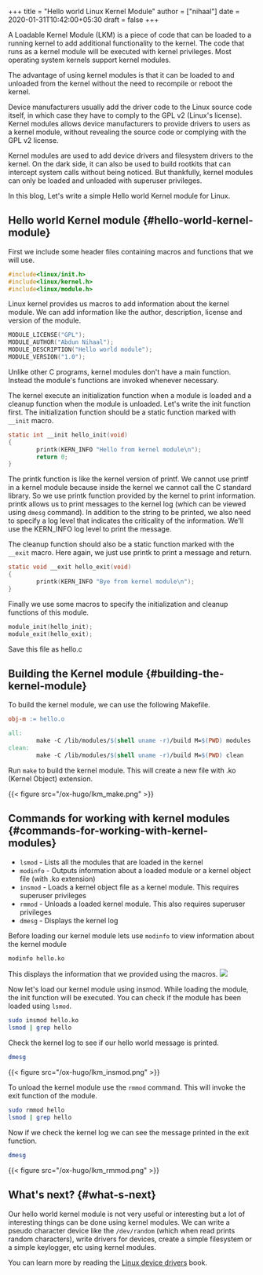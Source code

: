+++
title = "Hello world Linux Kernel Module"
author = ["nihaal"]
date = 2020-01-31T10:42:00+05:30
draft = false
+++

A Loadable Kernel Module (LKM) is a piece of code that can be loaded to a running kernel to add additional functionality to the kernel.
The code that runs as a kernel module will be executed with kernel privileges. Most operating system kernels support kernel modules.

The advantage of using kernel modules is that it can be loaded to and unloaded from the kernel without the need to recompile or reboot the kernel.

Device manufacturers usually add the driver code to the Linux source code itself, in which case they have to comply to the GPL v2 (Linux's license).
Kernel modules allows device manufacturers to provide drivers to users as a kernel module, without revealing the source code or complying with the GPL v2 license.

Kernel modules are used to add device drivers and  filesystem drivers to the kernel. On the dark side, it can also be used to build rootkits that can intercept system calls without being noticed.
But thankfully, kernel modules can only be loaded and unloaded with superuser privileges.

In this blog, Let's write a simple Hello world Kernel module for Linux.


## Hello world Kernel module {#hello-world-kernel-module}

First we include some header files containing macros and functions that we will use.

```c
#include<linux/init.h>
#include<linux/kernel.h>
#include<linux/module.h>
```

Linux kernel provides us macros to add information about the kernel module. We can add information like the author, description, license and version of the module.

```c
MODULE_LICENSE("GPL");
MODULE_AUTHOR("Abdun Nihaal");
MODULE_DESCRIPTION("Hello world module");
MODULE_VERSION("1.0");
```

Unlike other C programs, kernel modules don't have a main function. Instead the module's functions are invoked whenever necessary.

The kernel execute an initialization function when a module is loaded and a cleanup function when the module is unloaded. Let's  write the init function first.
The initialization function should be a static function marked with `__init` macro.

```c
static int __init hello_init(void)
{
        printk(KERN_INFO "Hello from kernel module\n");
        return 0;
}
```

The printk function is like the kernel version of printf. We cannot use printf in a kernel module because inside the kernel we cannot call the C standard library.
So we use printk function provided by the kernel to print information. printk allows us to print messages to the kernel log (which can be viewed using `dmesg` command).
In addition to the string to be printed, we also need to specify a log level that indicates the criticality of the information.
We'll use the KERN\_INFO log level to print the message.

The cleanup function should also be a static function marked with the `__exit` macro.
Here again, we just use printk to print a message and return.

```c
static void __exit hello_exit(void)
{
        printk(KERN_INFO "Bye from kernel module\n");
}
```

Finally we use some macros to specify the initialization and cleanup functions of this module.

```c
module_init(hello_init);
module_exit(hello_exit);
```

Save this file as hello.c


## Building the Kernel module {#building-the-kernel-module}

To build the kernel module, we can use the following Makefile.

```makefile
obj-m := hello.o

all:
        make -C /lib/modules/$(shell uname -r)/build M=$(PWD) modules
clean:
        make -C /lib/modules/$(shell uname -r)/build M=$(PWD) clean
```

Run `make` to build the kernel module. This will create a new file with .ko (Kernel Object) extension.

{{< figure src="/ox-hugo/lkm_make.png" >}}


## Commands for working with kernel modules {#commands-for-working-with-kernel-modules}

-   `lsmod` - Lists all the modules that are loaded in the kernel
-   `modinfo` - Outputs information about a loaded module or a kernel object file (with .ko extension)
-   `insmod` - Loads a kernel object file as a kernel module. This requires superuser privileges
-   `rmmod` - Unloads a loaded kernel module. This also requires superuser privileges
-   `dmesg` - Displays the kernel log

Before loading our kernel module lets use `modinfo` to view information about the kernel module

```bash
modinfo hello.ko
```

This displays the information that we provided using the macros.
![](/ox-hugo/lkm_modinfo.png)

Now let's load our kernel module using insmod. While loading the module, the init function will be executed.
You can check if the module has been loaded using `lsmod`.

```bash
sudo insmod hello.ko
lsmod | grep hello
```

Check the kernel log to see if our hello world message is printed.

```bash
dmesg
```

{{< figure src="/ox-hugo/lkm_insmod.png" >}}

To unload the kernel module use the `rmmod` command. This will invoke the exit function of the module.

```bash
sudo rmmod hello
lsmod | grep hello
```

Now if we check the kernel log we can see the message printed in the exit function.

```bash
dmesg
```

{{< figure src="/ox-hugo/lkm_rmmod.png" >}}


## What's next? {#what-s-next}

Our hello world kernel module is not very useful or interesting but a lot of interesting things can be done using kernel modules.
We can write a pseudo character device like the `/dev/random` (which when read prints random characters), write drivers for devices, create a simple filesystem or a simple keylogger, etc using kernel modules.

You can learn more by reading the [Linux device drivers](https://lwn.net/Kernel/LDD3/) book.
